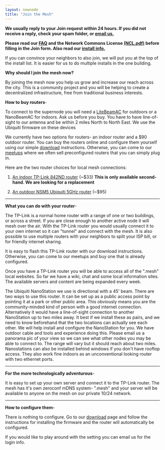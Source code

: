 ```yaml
---
layout: newnode
title: "Join the Mesh"
---
```

**We usually reply to your Join request within 24 hours. If you did not receive a reply, check your spam folder, or [email us.](mailto:install@nycmesh.net)**

**Please read our [FAQ](../faq) and the Network Commons License [(NCL.pdf)](../ncl.pdf) before filling in the Join form. Also read our [install info.](../blog/install-info/)**

If you can convince your neighbors to also join, we will put you at the top of the install list. It is easier for us to do multiple installs in the one building.

**Why should I join the mesh now?**

By joining the mesh now you help us grow and increase our reach across the city. This is a community project and you will be helping to create a decentralized infrastructure, free from traditional business interests.

**How to buy routers**-

To connect to the supernode you will need a [LiteBeamAC](https://www.amazon.com/Ubiquiti-5GHz-LiteBeam-23DBI-LBE-5AC-23-US/dp/B01ANIQCE6/) for outdoors or a NanoBeamAC for indoors. Ask us before you buy. You have to have line-of-sight to our antenna and be within 2 miles North to North East. We use the Ubiquiti firmware on these devices

We currently have two options for routers- an indoor router and a $90 outdoor router. You can buy the routers online and configure them yourself using our simple [download](../download) instructions. Otherwise, you can come to our [meetups](http://www.meetup.com/nycmesh/) where we often sell preconfigured routers that you can simply plug in.

Here are the two router choices for local mesh connections:

1) [An indoor TP-Link 842ND router](http://www.amazon.com/dp/B006E04T9I/?tag=tl-wr842nd-nycmesh-20) (~$33)  **This is only available second-hand. We are looking for a replacement**

2) [An outdoor NSM5 Ubiquiti 5GHz router](http://www.amazon.com/dp/B0049AVWAO/?tag=nsm5-nycmesh-20) (~$95)

__________________________________________________________________________

**What you can do with your router**-

The TP-Link is a normal home router with a range of one or two buildings, or across a street. If you are close enough to another active node it will mesh over the air. With the TP-Link router you would usually connect it to your own internet so it can "tunnel" and connect with the mesh. It is also possible to use multiple routers with your neighbors to split your ISP bill, or for friendly internet sharing.

It is easy to flash this TP-Link router with our download instructions. Otherwise, you can come to our meetups and buy one that is already configured.

Once you have a TP-Link router you will be able to access all of the ".mesh" local websites. So far we have a wiki, chat and some local information sites. The available servers and content are being expanded every week.


The Ubiquiti NanoStation we use is directional with a 45' beam. There are two ways to use this router. It can be set up as a public access point by pointing it at a park or other public area. This obviously means you are the community-minded kind of person with a good internet connection. Alternatively it would have a line-of-sight connection to another NanoStation up to two miles away. It best if we install these as pairs, and we need to know beforehand that the two locations can actually see each other. We will help install and configure the NanoStation for you. We have outdoor cable and tools and experience doing this. Please email us a panorama pic of your view so we can see what other nodes you may be able to connect to. The range will vary but it should reach about two miles. Nanostations can also be installed behind windows if you don't have rooftop access. They also work fine indoors as an unconventional looking router with two ethernet ports.

__________________________________________________________________________

**For the more technologically adventurous**-

It is easy to set up your own server and connect it to the TP-Link router. The mesh has it's own zeroconf mDNS system- ".mesh" and your server will be available to anyone on the mesh on our private 10/24 network.

__________________________________________________________________________

**How to configure them**-

There is nothing to configure. Go to our [download](../download) page and follow the instructions for installing the firmware and the router will automatically be configured.

If you would like to play around with the setting you can email us for the login info.


